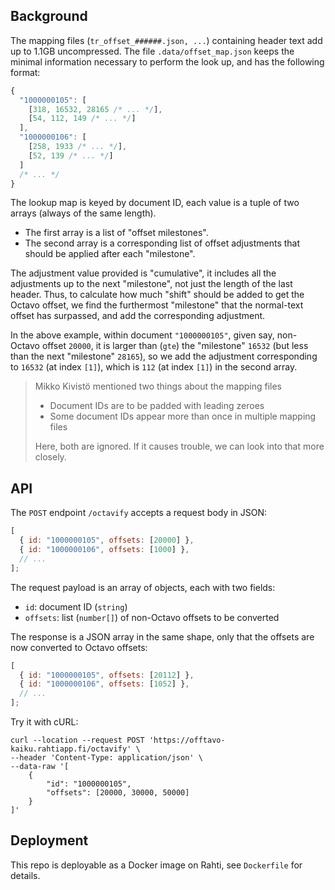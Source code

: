 ## Background

The mapping files (`tr_offset_######.json, ...`) containing header text add up to 1.1GB uncompressed. The file `.data/offset_map.json` keeps the minimal information necessary to perform the look up, and has the following format:

```js
{
  "1000000105": [
    [318, 16532, 28165 /* ... */],
    [54, 112, 149 /* ... */]
  ],
  "1000000106": [
    [258, 1933 /* ... */],
    [52, 139 /* ... */]
  ]
  /* ... */
}
```

The lookup map is keyed by document ID, each value is a tuple of two arrays (always of the same length).

- The first array is a list of "offset milestones".
- The second array is a corresponding list of offset adjustments that should be applied after each "milestone".

The adjustment value provided is "cumulative", it includes all the adjustments up to the next "milestone", not just the length of the last header. Thus, to calculate how much "shift" should be added to get the Octavo offset, we find the furthermost "milestone" that the normal-text offset has surpassed, and add the corresponding adjustment.

In the above example, within document `"1000000105"`, given say, non-Octavo offset `20000`, it is larger than (`gte`) the "milestone" `16532` (but less than the next "milestone" `28165`), so we add the adjustment corresponding to `16532` (at index `[1]`), which is `112` (at index `[1]`) in the second array.

> Mikko Kivistö mentioned two things about the mapping files
>
> - Document IDs are to be padded with leading zeroes
> - Some document IDs appear more than once in multiple mapping files
>
> Here, both are ignored. If it causes trouble, we can look into that more closely.

## API

The `POST` endpoint `/octavify` accepts a request body in JSON:

```js
[
  { id: "1000000105", offsets: [20000] },
  { id: "1000000106", offsets: [1000] },
  // ...
];
```

The request payload is an array of objects, each with two fields:

- `id`: document ID (`string`)
- `offsets`: list (`number[]`) of non-Octavo offsets to be converted

The response is a JSON array in the same shape, only that the offsets are now converted to Octavo offsets:

```js
[
  { id: "1000000105", offsets: [20112] },
  { id: "1000000106", offsets: [1052] },
  // ...
];
```

Try it with cURL:

```shell
curl --location --request POST 'https://offtavo-kaiku.rahtiapp.fi/octavify' \
--header 'Content-Type: application/json' \
--data-raw '[
    {
        "id": "1000000105",
        "offsets": [20000, 30000, 50000]
    }
]'
```

## Deployment

This repo is deployable as a Docker image on Rahti, see `Dockerfile` for details.
